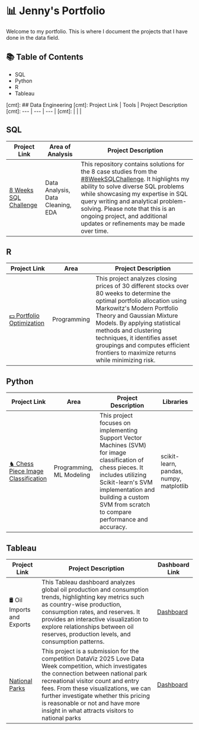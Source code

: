 # 📊 Jenny's Portfolio
Welcome to my portfolio. This is where I document the projects that I have done in the data field.

## 📚 Table of Contents
- SQL
- Python
- R
- Tableau

[cmt]: ## Data Engineering
[cmt]: Project Link | Tools | Project Description 
[cmt]: --- | --- | --- | 
[cmt]:  |  |  |
 
## SQL
Project Link | Area of Analysis | Project Description 
--- | --- | --- | 
[8 Weeks SQL Challenge](https://github.com/giangto1/8weeksSQL) | Data Analysis, Data Cleaning, EDA | This repository contains solutions for the 8 case studies from the [#8WeekSQLChallenge](https://8weeksqlchallenge.com/). It highlights my ability to solve diverse SQL problems while showcasing my expertise in SQL query writing and analytical problem-solving. Please note that this is an ongoing project, and additional updates or refinements may be made over time. |
 
## R
Project Link | Area | Project Description 
--- | --- | --- | 
[💵 Portfolio Optimization](https://github.com/giangto1/portfolio_analysis) | Programming | This project analyzes closing prices of 30 different stocks over 80 weeks to determine the optimal portfolio allocation using Markowitz's Modern Portfolio Theory and Gaussian Mixture Models. By applying statistical methods and clustering techniques, it identifies asset groupings and computes efficient frontiers to maximize returns while minimizing risk. |
 
## Python
Project Link | Area | Project Description | Libraries
--- | --- | --- | --- |
[♞ Chess Piece Image Classification](https://github.com/giangto1/5525Chess) | Programming, ML Modeling | This project focuses on implementing Support Vector Machines (SVM) for image classification of chess pieces. It includes utilizing Scikit-learn's SVM implementation and building a custom SVM from scratch to compare performance and accuracy. | scikit-learn, pandas, numpy, matplotlib
 
## Tableau
Project Link | Project Description | Dashboard Link
--- | --- | --- | 
🛢️ Oil Imports and Exports | This Tableau dashboard analyzes global oil production and consumption trends, highlighting key metrics such as country-wise production, consumption rates, and reserves. It provides an interactive visualization to explore relationships between oil reserves, production levels, and consumption patterns. | [Dashboard](https://public.tableau.com/app/profile/giang.to/viz/oil_17356781135850/Dashboard1) |
[National Parks](https://github.com/giangto1/DataViz2025) | This project is a submission for the competition DataViz 2025 Love Data Week competition, which investigates the connection between national park recreational visitor count and entry fees. From these visualizations, we can further investigate whether this pricing is reasonable or not and have more insight in what attracts visitors to national parks | [Dashboard](https://public.tableau.com/app/profile/giang.to/viz/DataViz-2025/Dashboard1#3)
